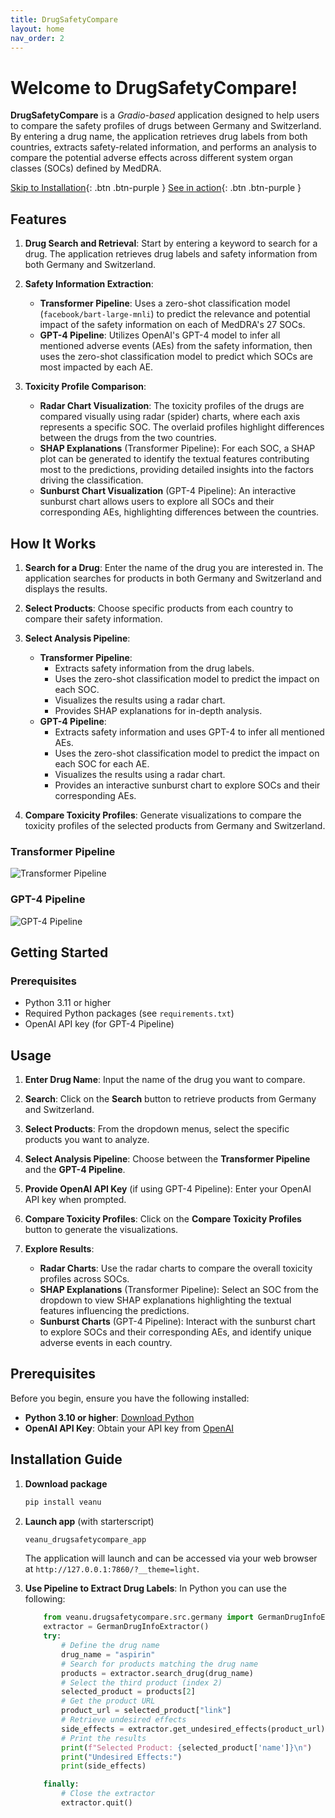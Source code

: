 ```yaml
---
title: DrugSafetyCompare
layout: home
nav_order: 2
---
```


# Welcome to DrugSafetyCompare!

**DrugSafetyCompare** is a *Gradio-based* application designed to help  users to compare the safety profiles of drugs between Germany and Switzerland. By entering a drug name, the application retrieves drug labels from both countries, extracts safety-related information, and performs an analysis to compare the potential adverse effects across different system organ classes (SOCs) defined by MedDRA.

[Skip to Installation](#installation-guide){: .btn .btn-purple }
[See in action](https://huggingface.co/spaces/vianu/drugsafetycompare){: .btn .btn-purple }

## Features

1. **Drug Search and Retrieval**: Start by entering a keyword to search for a drug. The application retrieves drug labels and safety information from both Germany and Switzerland.

2. **Safety Information Extraction**:
   - **Transformer Pipeline**: Uses a zero-shot classification model (`facebook/bart-large-mnli`) to predict the relevance and potential impact of the safety information on each of MedDRA's 27 SOCs.
   - **GPT-4 Pipeline**: Utilizes OpenAI's GPT-4 model to infer all mentioned adverse events (AEs) from the safety information, then uses the zero-shot classification model to predict which SOCs are most impacted by each AE.

3. **Toxicity Profile Comparison**:
   - **Radar Chart Visualization**: The toxicity profiles of the drugs are compared visually using radar (spider) charts, where each axis represents a specific SOC. The overlaid profiles highlight differences between the drugs from the two countries.
   - **SHAP Explanations** (Transformer Pipeline): For each SOC, a SHAP plot can be generated to identify the textual features contributing most to the predictions, providing detailed insights into the factors driving the classification.
   - **Sunburst Chart Visualization** (GPT-4 Pipeline): An interactive sunburst chart allows users to explore all SOCs and their corresponding AEs, highlighting differences between the countries.

## How It Works

1. **Search for a Drug**: Enter the name of the drug you are interested in. The application searches for products in both Germany and Switzerland and displays the results.

2. **Select Products**: Choose specific products from each country to compare their safety information.

3. **Select Analysis Pipeline**:
   - **Transformer Pipeline**:
     - Extracts safety information from the drug labels.
     - Uses the zero-shot classification model to predict the impact on each SOC.
     - Visualizes the results using a radar chart.
     - Provides SHAP explanations for in-depth analysis.
   - **GPT-4 Pipeline**:
     - Extracts safety information and uses GPT-4 to infer all mentioned AEs.
     - Uses the zero-shot classification model to predict the impact on each SOC for each AE.
     - Visualizes the results using a radar chart.
     - Provides an interactive sunburst chart to explore SOCs and their corresponding AEs.

4. **Compare Toxicity Profiles**: Generate visualizations to compare the toxicity profiles of the selected products from Germany and Switzerland.

### Transformer Pipeline

![Transformer Pipeline](assets/images/drugsafetycompare_1.png)

### GPT-4 Pipeline

![GPT-4 Pipeline](assets/images/drugsafetycompare_2.jpg)

## Getting Started

### Prerequisites

- Python 3.11 or higher
- Required Python packages (see `requirements.txt`)
- OpenAI API key (for GPT-4 Pipeline)


## Usage

1. **Enter Drug Name**: Input the name of the drug you want to compare.

2. **Search**: Click on the **Search** button to retrieve products from Germany and Switzerland.

3. **Select Products**: From the dropdown menus, select the specific products you want to analyze.

4. **Select Analysis Pipeline**: Choose between the **Transformer Pipeline** and the **GPT-4 Pipeline**.

5. **Provide OpenAI API Key** (if using GPT-4 Pipeline): Enter your OpenAI API key when prompted.

6. **Compare Toxicity Profiles**: Click on the **Compare Toxicity Profiles** button to generate the visualizations.

7. **Explore Results**:
   - **Radar Charts**: Use the radar charts to compare the overall toxicity profiles across SOCs.
   - **SHAP Explanations** (Transformer Pipeline): Select an SOC from the dropdown to view SHAP explanations highlighting the textual features influencing the predictions.
   - **Sunburst Charts** (GPT-4 Pipeline): Interact with the sunburst chart to explore SOCs and their corresponding AEs, and identify unique adverse events in each country.



## Prerequisites

Before you begin, ensure you have the following installed:

- **Python 3.10 or higher**: [Download Python](https://www.python.org/downloads/)
- **OpenAI API Key**: Obtain your API key from [OpenAI](https://platform.openai.com/account/api-keys)

## Installation Guide

1. **Download package**

   ```bash
   pip install veanu
   ```
2. **Launch app** (with starterscript)
    ```bash
    veanu_drugsafetycompare_app
    ```
    The application will launch and can be accessed via your web browser at `http://127.0.0.1:7860/?__theme=light`.
3. **Use Pipeline to Extract Drug Labels**: In Python you can use the following:
    ```python
        from veanu.drugsafetycompare.src.germany import GermanDrugInfoExtractor
        extractor = GermanDrugInfoExtractor()
        try:
            # Define the drug name
            drug_name = "aspirin"
            # Search for products matching the drug name
            products = extractor.search_drug(drug_name)
            # Select the third product (index 2)
            selected_product = products[2]
            # Get the product URL
            product_url = selected_product["link"]
            # Retrieve undesired effects
            side_effects = extractor.get_undesired_effects(product_url)
            # Print the results
            print(f"Selected Product: {selected_product['name']}\n")
            print("Undesired Effects:")
            print(side_effects)

        finally:
            # Close the extractor
            extractor.quit()

    ```


